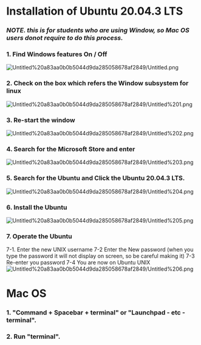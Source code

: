 
# Installation of Ubuntu 20.04.3 LTS

### *NOTE. this is for students who are using Window, so Mac OS users donot require to do this process.*

### 1. Find Windows features On / Off  

   ![Untitled%20a83aa0b0b5044d9da285058678af2849/Untitled.png](https://www.dropbox.com/s/z2kc1u59mj2spea/Untitled.jpg?dl0&raw=1)

### 2. Check on the box which refers the Window subsystem for linux 

   ![Untitled%20a83aa0b0b5044d9da285058678af2849/Untitled%201.png](https://www.dropbox.com/s/jf864gnr1pkym3d/Untitled%201.jpg?dl0&raw=1)

### 3. Re-start the window 

   ![Untitled%20a83aa0b0b5044d9da285058678af2849/Untitled%202.png](https://www.dropbox.com/s/8esqxj6fuj8zw2d/Untitled%202.jpg?dl0&raw=1)

### 4. Search for the Microsoft Store and enter 

   ![Untitled%20a83aa0b0b5044d9da285058678af2849/Untitled%203.png](https://www.dropbox.com/s/8h8uislg8snvbdh/Untitled%203.jpg?dl0&raw=1)

### 5. Search for the Ubuntu and Click the Ubuntu 20.04.3 LTS.

   ![Untitled%20a83aa0b0b5044d9da285058678af2849/Untitled%204.png](https://www.dropbox.com/s/hgn7xyprwtj0h4b/Untitled%204.jpg?dl0&raw=1)

### 6. Install the Ubuntu 

   ![Untitled%20a83aa0b0b5044d9da285058678af2849/Untitled%205.png](https://www.dropbox.com/s/1hvk7e2yn9idc0i/Untitled%205.jpg?dl0&raw=1)

### 7. Operate the Ubuntu
   7-1. Enter the new UNIX username
   7-2 Enter the New password (when you type the password it will not display on screen, so be careful making it)
   7-3 Re-enter you password
   7-4 You are now on Ubuntu UNIX
![Untitled%20a83aa0b0b5044d9da285058678af2849/Untitled%206.png](https://www.dropbox.com/s/qo2et6rh0v730db/Untitled%206.jpg?dl0&raw=1)

# Mac OS

### 1. "Command + Spacebar + terminal"  or  "Launchpad - etc - terminal".   
### 2. Run "terminal".   
